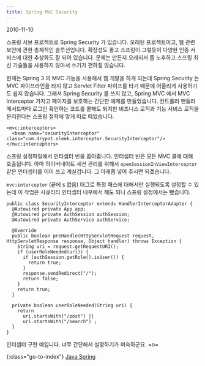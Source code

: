 ```yaml
---
title: Spring MVC Security
---
```


2010-11-10

스프링 서브 프로젝트로 Spring Security 가 있습니다.
오래된 프로젝트이고, 웹 관련 보안에 관한 총제적인 솔루션입니다.
확장성도 좋고 스프링이 그렇듯이 다양한 인증 서비스에 대한 추상화도 잘 되어 있습니다.
문제는 만든지 오래되서 좀 노후하고 스프링 최신 기술들을 사용하지 않아서 쓰기가 편하질 않습니다.

현재는 Spring 3 의 MVC 기능을 사용해서 웹 개발을 하게 되는데
Spring Security 는 MVC 파이프라인을 타지 않고 Servlet Filter 파이프를 타기 때문에
어울리게 사용하기도 쉽지 않습니다.
그래서 Spring Security 를 쓰지 않고,
Spring MVC 에서 MVC Interceptor 가지고 페이지를 보호하는 간단한 예제를 만들었습니다.
컨트롤러 핸들러 메서드마다 로그인 확인하는 코드를 콜해도 되지만
비즈니스 로직과 기능 서비스 로직을 분리한다는 스프링 철학에 맞게 따로 떼었습니다.

    <mvc:interceptors>
      <bean name="securityInterceptor" class="com.drypot.sleek.interceptor.SecurityInterceptor"/>
    </mvc:interceptors>

스프링 설정파일에서 인터셉터 빈을 꼽아줍니다.
인터셉터 빈은 모든 MVC 콜에 대해 호출됩니다.
아마 하이버네이트 세션 관리를 위해서
`openSessionInViewInterceptor` 같은 인터셉터를 이미 쓰고 계실겁니다.
그 아래쯤 넣어 주시면 되겠습니다.

`mvc:interceptor` (끝에 s 없음) 태그로 특정 패스에 대해서만 실행되도록 설정할 수 있는데
이 작업은 시큐리티 인터셉터 내부에서 해도 되니 스프링 설정에서는 뺐습니다.

    public class SecurityInterceptor extends HandlerInterceptorAdapter {
      @Autowired private App app;
      @Autowired private AuthSession authSession;
      @Autowired private AuthService authService;
    
      @Override
      public boolean preHandle(HttpServletRequest request, HttpServletResponse response, Object handler) throws Exception {
        String uri = request.getRequestURI();
        if (userRoleNeeded(uri)) {
          if (authSession.getRole().isUser()) {
            return true;
          }
          response.sendRedirect("/");
          return false;
        }
        return true;
      }
    
      private boolean userRoleNeeded(String uri) {
        return
          uri.startsWith("/post") ||
          uri.startsWith("/search") ;
      }
    }

인터셉터 구현 예입니다.
너무 간단해서 설명하기가 머슥하군요. =o=


{:class="go-to-index"}
[Java Spring](index)
